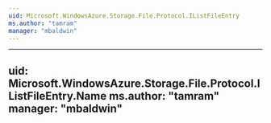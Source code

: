 ```yaml
---
uid: Microsoft.WindowsAzure.Storage.File.Protocol.IListFileEntry
ms.author: "tamram"
manager: "mbaldwin"
---
```


---
uid: Microsoft.WindowsAzure.Storage.File.Protocol.IListFileEntry.Name
ms.author: "tamram"
manager: "mbaldwin"
---
